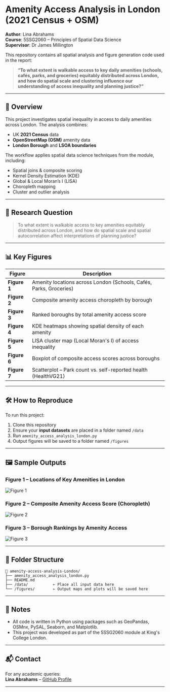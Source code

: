 
# Amenity Access Analysis in London (2021 Census + OSM)

**Author**: Lina Abrahams  
**Course**: 5SSG2060 – Principles of Spatial Data Science  
**Supervisor**: Dr James Millington

This repository contains all spatial analysis and figure generation code used in the report:

> **“To what extent is walkable access to key daily amenities (schools, cafés, parks, and groceries) equitably distributed across London, and how do spatial scale and clustering influence our understanding of access inequality and planning justice?”**

---

## 📍 Overview

This project investigates spatial inequality in access to daily amenities across London. The analysis combines:

- UK **2021 Census** data  
- **OpenStreetMap (OSM)** amenity data  
- **London Borough** and **LSOA boundaries**

The workflow applies spatial data science techniques from the module, including:

- Spatial joins & composite scoring  
- Kernel Density Estimation (KDE)  
- Global & Local Moran’s I (LISA)  
- Choropleth mapping  
- Cluster and outlier analysis

---

## 🧠 Research Question

> To what extent is walkable access to key amenities equitably distributed across London, and how do spatial scale and spatial autocorrelation affect interpretations of planning justice?

---

## 📊 Key Figures

| Figure | Description |
|--------|-------------|
| **Figure 1** | Amenity locations across London (Schools, Cafés, Parks, Groceries) |
| **Figure 2** | Composite amenity access choropleth by borough |
| **Figure 3** | Ranked boroughs by total amenity access score |
| **Figure 4** | KDE heatmaps showing spatial density of each amenity |
| **Figure 5** | LISA cluster map (Local Moran's I) of access inequality |
| **Figure 6** | Boxplot of composite access scores across boroughs |
| **Figure 7** | Scatterplot – Park count vs. self-reported health (HealthVG21) |

---

## 🛠️ How to Reproduce

To run this project:
1. Clone this repository
2. Ensure your **input datasets** are placed in a folder named `/data`
3. Run `amenity_access_analysis_london.py`  
4. Output figures will be saved to a folder named `/figures`

---

## 🖼️ Sample Outputs

### Figure 1 – Locations of Key Amenities in London
![Figure 1](figures/Figure1_Amenity_Locations.png)

### Figure 2 – Composite Amenity Access Score (Choropleth)
![Figure 2](figures/Figure2_Composite_Choropleth.png)

### Figure 3 – Borough Rankings by Amenity Access
![Figure 3](figures/Figure3_Borough_Amenity_Scores.png)

---

## 📂 Folder Structure

```
📁 amenity-access-analysis-London/
├── amenity_access_analysis_london.py
├── README.md
├── /data/           ← Place all input data here
└── /figures/        ← Output maps and plots will be saved here
```

---

## 📌 Notes

- All code is written in Python using packages such as GeoPandas, OSMnx, PySAL, Seaborn, and Matplotlib.
- This project was developed as part of the 5SSG2060 module at King's College London.

---

## 📬 Contact

For any academic queries:  
**Lina Abrahams** – [GitHub Profile](https://github.com/LinaAbrahams)

---
